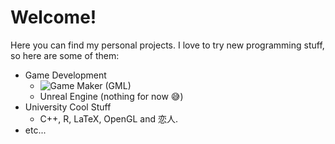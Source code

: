 # Welcome!
Here you can find my personal projects. I love to try new programming stuff, so here are some of them:

* Game Development
  - ![Game Maker](https://en.wikipedia.org/wiki/GameMaker_Studio) (GML)
  - Unreal Engine (nothing for now :sweat_smile:)
* University Cool Stuff
  - C++, R, LaTeX, OpenGL and 恋人.
* etc...
